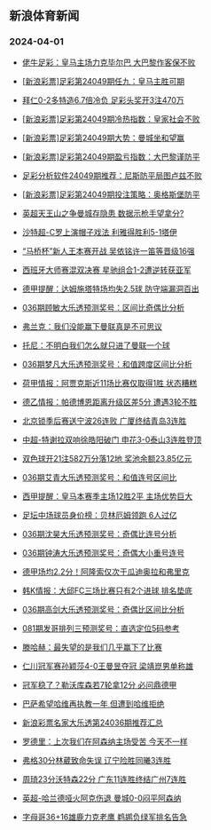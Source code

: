 ## 新浪体育新闻 
### 2024-04-01

+ [佬牛足彩：皇马主场力克毕尔巴 大巴黎作客保不败](https://sports.sina.com.cn/l/2024-03-31/doc-inaqerav9268194.shtml)

+ [[新浪彩票]足彩第24049期任九：皇马主胜可期](https://sports.sina.com.cn/l/2024-03-31/doc-inaqekuz8573953.shtml)

+ [拜仁0-2多特造6.7倍冷负 足彩头奖开3注470万](https://sports.sina.com.cn/l/2024-03-31/doc-inaqekuw2595390.shtml)

+ [[新浪彩票]足彩第24049期冷热指数：皇家社会不败](https://sports.sina.com.cn/l/2024-03-31/doc-inaqekuz8574458.shtml)

+ [[新浪彩票]足彩第24049期大势：曼城坐和望赢](https://sports.sina.com.cn/l/2024-03-31/doc-inaqekuu0461867.shtml)

+ [[新浪彩票]足彩第24049期盈亏指数：大巴黎谨防平](https://sports.sina.com.cn/l/2024-03-31/doc-inaqekuz8574202.shtml)

+ [足彩分析软件24049期推荐：尼斯防平局图卢兹不败](https://sports.sina.com.cn/l/2024-03-31/doc-inaqekuz8574863.shtml)

+ [[新浪彩票]足彩第24049期投注策略：奥格斯堡防平](https://sports.sina.com.cn/l/2024-03-31/doc-inaqekuw2596326.shtml)

+ [英超天王山之争曼城存隐患 数据示枪手望拿分?](https://sports.sina.com.cn/l/2024-03-31/doc-inapypnq2421721.shtml)

+ [沙特超-C罗上演帽子戏法 利雅得胜利5-1塔伊](https://sports.sina.com.cn/global/others/2024-03-31/doc-inaqekuw2595998.shtml)

+ [“马桥杯”新人王本赛开战 吴依铭许一笛等晋级16强](https://sports.sina.com.cn/go/2024-03-31/doc-inaqffyp8928340.shtml)

+ [西班牙大师赛混双决赛 星驰组合1-2遭逆转获亚军](https://sports.sina.com.cn/others/badmin/2024-03-31/doc-inaqffyr8132040.shtml)

+ [德甲提醒：达姆施塔特场均失2.5球 防守端漏洞百出](https://sports.sina.com.cn/l/2024-03-31/doc-inaqerau2487629.shtml)

+ [036期顾敏大乐透预测奖号：区间比奇偶比分析](https://sports.sina.com.cn/l/2024-03-31/doc-inaqffyp8918982.shtml)

+ [弗兰克：我们没能赢下曼联真是不可思议](https://sports.sina.com.cn/g/2024-03-31/doc-inaqevkt9159756.shtml)

+ [托尼：不明白我们怎么就只进了曼联一个球](https://sports.sina.com.cn/g/2024-03-31/doc-inaqevkw7359542.shtml)

+ [036期梦凡大乐透预测奖号：和值跨度区间比分析](https://sports.sina.com.cn/l/2024-03-31/doc-inaqezsr9048516.shtml)

+ [荷甲情报：阿贾克斯近11场比赛仅取得1胜 状态糟糕](https://sports.sina.com.cn/l/2024-03-31/doc-inaqevkt9152178.shtml)

+ [德乙情报：帕德博恩距离升级区差5分 遭遇3轮不胜](https://sports.sina.com.cn/l/2024-03-31/doc-inaqevks2376002.shtml)

+ [北京锁季后赛送宁波26连败 广厦终结青岛3连胜](https://sports.sina.com.cn/basketball/cba/2024-03-31/doc-inaqfsqn6905865.shtml)

+ [中超-特谢拉双响徐皓阳破门 申花3-0泰山3连胜登顶](https://sports.sina.com.cn/china/j/2024-03-31/doc-inaqfsqn6903753.shtml)

+ [双色球开21注582万分落12地 奖池余额23.85亿元](https://sports.sina.com.cn/l/2024-03-31/doc-inaqfsqm7915050.shtml)

+ [036期艾青大乐透预测奖号：和值连号区间比](https://sports.sina.com.cn/l/2024-03-31/doc-inaqezst8253559.shtml)

+ [西甲提醒：皇马本赛季主场12胜2平 主场优势巨大](https://sports.sina.com.cn/l/2024-03-31/doc-inaqerav9265253.shtml)

+ [足坛中场球员身价榜：贝林厄姆领跑 6人过亿](https://sports.sina.com.cn/g/laliga/2024-03-31/doc-inaqctxf9717839.shtml)

+ [036期沈昊大乐透预测奖号：奇偶比连号分析](https://sports.sina.com.cn/l/2024-03-31/doc-inaqezsr9049333.shtml)

+ [036期钟涛大乐透预测奖号：奇偶大小重号连号](https://sports.sina.com.cn/l/2024-03-31/doc-inaqezsq2272785.shtml)

+ [德甲场均2.2分！阿隆索仅次于瓜迪奥拉和弗里克](https://sports.sina.com.cn/global/germany/2024-03-31/doc-inaqctxf9724552.shtml)

+ [韩K情报：大邱FC三场比赛只有2个进球 排名垫底](https://sports.sina.com.cn/l/2024-03-31/doc-inaqevkw7351702.shtml)

+ [036期高剑大乐透预测奖号：奇偶比区间比分析](https://sports.sina.com.cn/l/2024-03-31/doc-inaqezsq2272928.shtml)

+ [081期发哥排列三预测奖号：直选定位5码参考](https://sports.sina.com.cn/l/2024-03-31/doc-inaqezst8250751.shtml)

+ [滕哈赫：最失望的是我们几乎赢下了比赛](https://sports.sina.com.cn/g/2024-03-31/doc-inaqevkw7360722.shtml)

+ [仁川冠军赛孙颖莎4-0王曼昱夺冠 梁靖崑男单称雄](https://sports.sina.com.cn/others/pingpang/2024-03-31/doc-inaqffyp8931773.shtml)

+ [冠军稳了？勒沃库森若7轮拿12分 必问鼎德甲](https://sports.sina.com.cn/global/germany/2024-03-31/doc-inaqctxa0819020.shtml)

+ [巴萨希望哈维再执教一年 但遭到哈维拒绝](https://sports.sina.com.cn/g/laliga/2024-03-31/doc-inaqcpri9841981.shtml)

+ [新浪彩票名家大乐透第24036期推荐汇总](https://sports.sina.com.cn/l/2024-03-31/doc-inaqffyn2145254.shtml)

+ [罗德里：上次我们在阿森纳主场受苦 今天不一样](https://sports.sina.com.cn/g/2024-04-01/doc-inaqfwwk6797961.shtml)

+ [弗格30分林葳致命失误 辽宁险胜同曦3连胜](https://sports.sina.com.cn/basketball/cba/2024-03-31/doc-inaqfsqh1923815.shtml)

+ [周琦23分沃特森22分 广东11连胜终结广州7连胜](https://sports.sina.com.cn/basketball/cba/2024-03-31/doc-inaqfsqn6905141.shtml)

+ [英超-哈兰德哑火阿克伤退 曼城0-0闷平阿森纳](https://sports.sina.com.cn/g/pl/2024-04-01/doc-inaqhptx8243707.shtml)

+ [字母哥36+16雄鹿力克老鹰 鹈鹕负绿军排名告急](https://sports.sina.com.cn/basketball/nba/2024-03-31/doc-inaqerau2490586.shtml)

